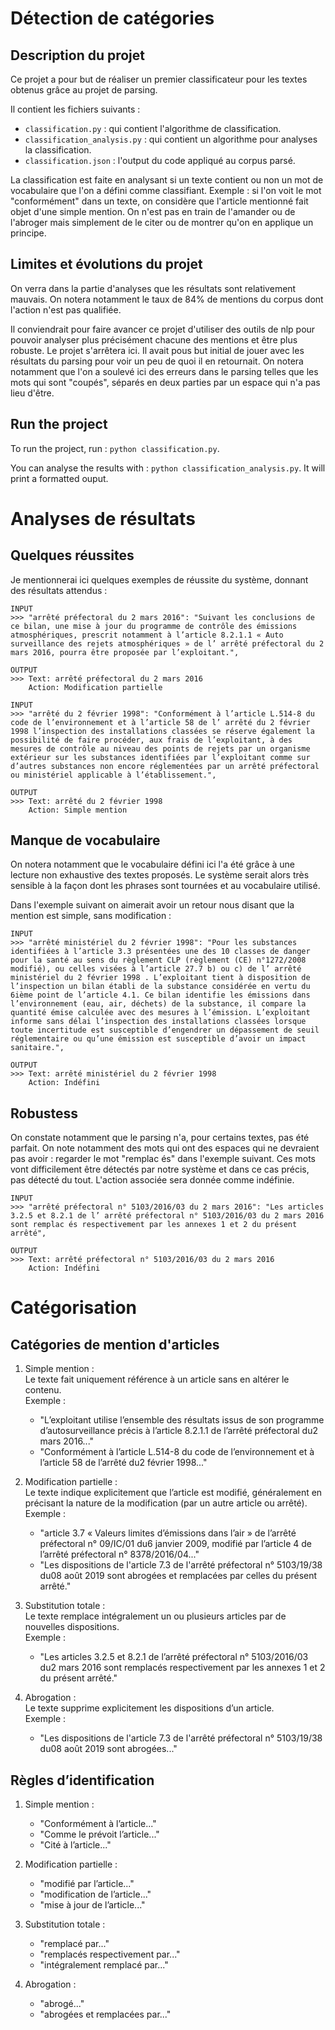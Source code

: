 # Détection de catégories

## Description du projet

Ce projet a pour but de réaliser un premier classificateur pour les textes obtenus grâce au projet de parsing.  

Il contient les fichiers suivants : 
- ```classification.py``` : qui contient l'algorithme de classification.
- ```classification_analysis.py``` : qui contient un algorithme pour analyses la classification.
- ```classification.json``` : l'output du code appliqué au corpus parsé.

La classification est faite en analysant si un texte contient ou non un mot de vocabulaire que l'on a défini comme classifiant. Exemple : si l'on voit le mot "conformément" dans un texte, on considère que l'article mentionné fait objet d'une simple mention. On n'est pas en train de l'amander ou de l'abroger mais simplement de le citer ou de montrer qu'on en applique un principe.

## Limites et évolutions du projet

On verra dans la partie d'analyses que les résultats sont relativement mauvais. On notera notamment le taux de 84% de mentions du corpus dont l'action n'est pas qualifiée. 

Il conviendrait pour faire avancer ce projet d'utiliser des outils de nlp pour pouvoir analyser plus précisément chacune des mentions et être plus robuste. Le projet s'arrêtera ici. Il avait pous but initial de jouer avec les résultats du parsing pour voir un peu de quoi il en retournait. On notera notamment que l'on a soulevé ici des erreurs dans le parsing telles que les mots qui sont "coupés", séparés en deux parties par un espace qui n'a pas lieu d'être.

## Run the project

To run the project, run : ```python classification.py```.

You can analyse the results with : ```python classification_analysis.py```. It will print a formatted ouput.


# Analyses de résultats

## Quelques réussites

Je mentionnerai ici quelques exemples de réussite du système, donnant des résultats attendus : 


```
INPUT
>>> "arrêté préfectoral du 2 mars 2016": "Suivant les conclusions de ce bilan, une mise à jour du programme de contrôle des émissions atmosphériques, prescrit notamment à l’article 8.2.1.1 « Auto surveillance des rejets atmosphériques » de l’ arrêté préfectoral du 2 mars 2016, pourra être proposée par l’exploitant.",

OUTPUT
>>> Text: arrêté préfectoral du 2 mars 2016
    Action: Modification partielle
```

```
INPUT
>>> "arrêté du 2 février 1998": "Conformément à l’article L.514-8 du code de l’environnement et à l’article 58 de l’ arrêté du 2 février 1998 l’inspection des installations classées se réserve également la possibilité de faire procéder, aux frais de l’exploitant, à des mesures de contrôle au niveau des points de rejets par un organisme extérieur sur les substances identifiées par l’exploitant comme sur d’autres substances non encore réglementées par un arrêté préfectoral ou ministériel applicable à l’établissement.",

OUTPUT
>>> Text: arrêté du 2 février 1998
    Action: Simple mention
```

## Manque de vocabulaire

On notera notamment que le vocabulaire défini ici l'a été grâce à une lecture non exhaustive des textes proposés. Le système serait alors très sensible à la façon dont les phrases sont tournées et au vocabulaire utilisé.

Dans l'exemple suivant on aimerait avoir un retour nous disant que la mention est simple, sans modification :

```
INPUT
>>> "arrêté ministériel du 2 février 1998": "Pour les substances identifiées à l’article 3.3 présentées une des 10 classes de danger pour la santé au sens du règlement CLP (règlement (CE) n°1272/2008 modifié), ou celles visées à l’article 27.7 b) ou c) de l’ arrêté ministériel du 2 février 1998 . L’exploitant tient à disposition de l’inspection un bilan établi de la substance considérée en vertu du 6ième point de l’article 4.1. Ce bilan identifie les émissions dans l’environnement (eau, air, déchets) de la substance, il compare la quantité émise calculée avec des mesures à l’émission. L’exploitant informe sans délai l’inspection des installations classées lorsque toute incertitude est susceptible d’engendrer un dépassement de seuil réglementaire ou qu’une émission est susceptible d’avoir un impact sanitaire.",

OUTPUT
>>> Text: arrêté ministériel du 2 février 1998
    Action: Indéfini
```


## Robustess

On constate notamment que le parsing n'a, pour certains textes, pas été parfait. On note notamment des mots qui ont des espaces qui ne devraient pas avoir : regarder le mot "remplac és" dans l'exemple suivant. Ces mots vont difficilement être détectés par notre système et dans ce cas précis, pas détecté du tout. L'action associée sera donnée comme indéfinie.

```
INPUT
>>> "arrêté préfectoral n° 5103/2016/03 du 2 mars 2016": "Les articles 3.2.5 et 8.2.1 de l’ arrêté préfectoral n° 5103/2016/03 du 2 mars 2016 sont remplac és respectivement par les annexes 1 et 2 du présent arrêté",

OUTPUT
>>> Text: arrêté préfectoral n° 5103/2016/03 du 2 mars 2016
    Action: Indéfini
```

# Catégorisation

## Catégories de mention d'articles
1. Simple mention :  
   Le texte fait uniquement référence à un article sans en altérer le contenu.  
   Exemple :  
   - "L’exploitant utilise l’ensemble des résultats issus de son programme d’autosurveillance précis à l’article 8.2.1.1 de l’arrêté préfectoral du2 mars 2016..."
   - "Conformément à l’article L.514-8 du code de l’environnement et à l’article 58 de l’arrêté du2 février 1998..."

2. Modification partielle :  
   Le texte indique explicitement que l’article est modifié, généralement en précisant la nature de la modification (par un autre article ou arrêté).  
   Exemple :  
   - "article 3.7 « Valeurs limites d’émissions dans l’air » de l’arrêté préfectoral n° 09/IC/01 du6 janvier 2009, modifié par l’article 4 de l’arrêté préfectoral n° 8378/2016/04..."
   - "Les dispositions de l'article 7.3 de l'arrêté préfectoral n° 5103/19/38 du08 août 2019 sont abrogées et remplacées par celles du présent arrêté."

3. Substitution totale :  
   Le texte remplace intégralement un ou plusieurs articles par de nouvelles dispositions.  
   Exemple :  
   - "Les articles 3.2.5 et 8.2.1 de l’arrêté préfectoral n° 5103/2016/03 du2 mars 2016 sont remplacés respectivement par les annexes 1 et 2 du présent arrêté."

4. Abrogation :  
   Le texte supprime explicitement les dispositions d’un article.  
   Exemple :  
   - "Les dispositions de l'article 7.3 de l'arrêté préfectoral n° 5103/19/38 du08 août 2019 sont abrogées..."


## Règles d’identification
1. Simple mention :  
    - "Conformément à l’article..."
    - "Comme le prévoit l’article..."
    - "Cité à l’article..."  

2. Modification partielle :  
    - "modifié par l’article..."  
    - "modification de l’article..."  
    - "mise à jour de l’article..."  

3. Substitution totale :  
    - "remplacé par..."  
    - "remplacés respectivement par..."  
    - "intégralement remplacé par..."  

4. Abrogation :  
    - "abrogé..."  
    - "abrogées et remplacées par..."  